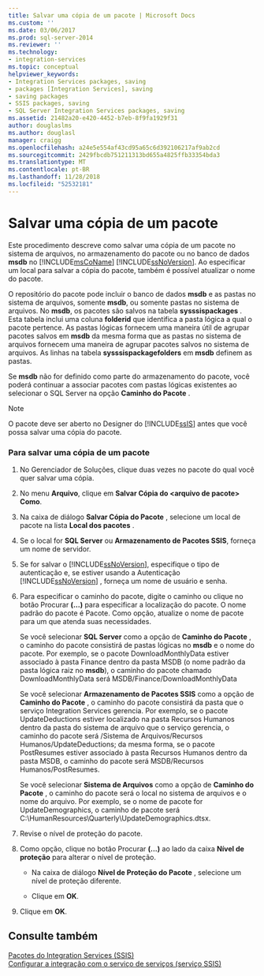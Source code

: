 ```yaml
---
title: Salvar uma cópia de um pacote | Microsoft Docs
ms.custom: ''
ms.date: 03/06/2017
ms.prod: sql-server-2014
ms.reviewer: ''
ms.technology:
- integration-services
ms.topic: conceptual
helpviewer_keywords:
- Integration Services packages, saving
- packages [Integration Services], saving
- saving packages
- SSIS packages, saving
- SQL Server Integration Services packages, saving
ms.assetid: 21482a20-e420-4452-b7eb-8f9fa1929f31
author: douglaslms
ms.author: douglasl
manager: craigg
ms.openlocfilehash: a24e5e554af43cd95a65c6d392106217af9ab2cd
ms.sourcegitcommit: 2429fbcdb751211313bd655a4825ffb33354bda3
ms.translationtype: MT
ms.contentlocale: pt-BR
ms.lasthandoff: 11/28/2018
ms.locfileid: "52532181"
---
```

# <a name="save-a-copy-of-a-package"></a>Salvar uma cópia de um pacote
  Este procedimento descreve como salvar uma cópia de um pacote no sistema de arquivos, no armazenamento do pacote ou no banco de dados **msdb** no [!INCLUDE[msCoName](../includes/msconame-md.md)] [!INCLUDE[ssNoVersion](../includes/ssnoversion-md.md)]. Ao especificar um local para salvar a cópia do pacote, também é possível atualizar o nome do pacote.  
  
 O repositório do pacote pode incluir o banco de dados **msdb** e as pastas no sistema de arquivos, somente **msdb**, ou somente pastas no sistema de arquivos. No **msdb**, os pacotes são salvos na tabela **sysssispackages** . Esta tabela inclui uma coluna **folderid** que identifica a pasta lógica a qual o pacote pertence. As pastas lógicas fornecem uma maneira útil de agrupar pacotes salvos em **msdb** da mesma forma que as pastas no sistema de arquivos fornecem uma maneira de agrupar pacotes salvos no sistema de arquivos. As linhas na tabela **sysssispackagefolders** em **msdb** definem as pastas.  
  
 Se **msdb** não for definido como parte do armazenamento do pacote, você poderá continuar a associar pacotes com pastas lógicas existentes ao selecionar o SQL Server na opção **Caminho do Pacote** .  
  
> [!NOTE]  
>  O pacote deve ser aberto no Designer do [!INCLUDE[ssIS](../includes/ssis-md.md)] antes que você possa salvar uma cópia do pacote.  
  
### <a name="to-save-a-copy-of-a-package"></a>Para salvar uma cópia de um pacote  
  
1.  No Gerenciador de Soluções, clique duas vezes no pacote do qual você quer salvar uma cópia.  
  
2.  No menu **Arquivo**, clique em **Salvar Cópia do \<arquivo de pacote> Como**.  
  
3.  Na caixa de diálogo **Salvar Cópia do Pacote** , selecione um local de pacote na lista **Local dos pacotes** .  
  
4.  Se o local for **SQL Server** ou **Armazenamento de Pacotes SSIS**, forneça um nome de servidor.  
  
5.  Se for salvar o [!INCLUDE[ssNoVersion](../includes/ssnoversion-md.md)], especifique o tipo de autenticação e, se estiver usando a Autenticação [!INCLUDE[ssNoVersion](../includes/ssnoversion-md.md)] , forneça um nome de usuário e senha.  
  
6.  Para especificar o caminho do pacote, digite o caminho ou clique no botão Procurar **(...)** para especificar a localização do pacote. O nome padrão do pacote é Pacote. Como opção, atualize o nome de pacote para um que atenda suas necessidades.  
  
     Se você selecionar **SQL Server** como a opção de **Caminho do Pacote** , o caminho do pacote consistirá de pastas lógicas no **msdb** e o nome do pacote. Por exemplo, se o pacote DownloadMonthlyData estiver associado à pasta Finance dentro da pasta MSDB (o nome padrão da pasta lógica raiz no **msdb**), o caminho do pacote chamado DownloadMonthlyData será MSDB/Finance/DownloadMonthlyData  
  
     Se você selecionar **Armazenamento de Pacotes SSIS** como a opção de **Caminho do Pacote** , o caminho do pacote consistirá da pasta que o serviço Integration Services gerencia. Por exemplo, se o pacote UpdateDeductions estiver localizado na pasta Recursos Humanos dentro da pasta do sistema de arquivo que o serviço gerencia, o caminho do pacote será /Sistema de Arquivos/Recursos Humanos/UpdateDeductions; da mesma forma, se o pacote PostResumes estiver associado à pasta Recursos Humanos dentro da pasta MSDB, o caminho do pacote será MSDB/Recursos Humanos/PostResumes.  
  
     Se você selecionar **Sistema de Arquivos** como a opção de **Caminho do Pacote** , o caminho do pacote será o local no sistema de arquivos e o nome do arquivo. Por exemplo, se o nome de pacote for UpdateDemographics, o caminho de pacote será C:\HumanResources\Quarterly\UpdateDemographics.dtsx.  
  
7.  Revise o nível de proteção do pacote.  
  
8.  Como opção, clique no botão Procurar **(...)** ao lado da caixa **Nível de proteção** para alterar o nível de proteção.  
  
    -   Na caixa de diálogo **Nível de Proteção do Pacote** , selecione um nível de proteção diferente.  
  
    -   Clique em **OK**.  
  
9. Clique em **OK**.  
  
## <a name="see-also"></a>Consulte também  
 [Pacotes do Integration Services &#40;SSIS&#41;](../../2014/integration-services/integration-services-ssis-packages.md)   
 [Configurar a integração com o serviço de serviços &#40;serviço SSIS&#41;](service/integration-services-service-ssis-service.md)  
  
  
